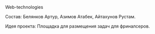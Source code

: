 Web-technologies

Состав: Белянков Артур, Азимов Атабек, Айтахунов Рустам. 

Идея проекта: Площадка для размещения задач для фриналсеров. 
